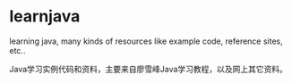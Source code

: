 # learnjava
learning java, many kinds of resources like example code, reference sites, etc..

Java学习实例代码和资料，主要来自廖雪峰Java学习教程，以及网上其它资料。
